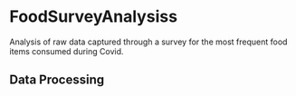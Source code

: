 # FoodSurveyAnalysiss
Analysis of raw data captured through a survey for the most frequent food items consumed during Covid. 

## Data Processing
